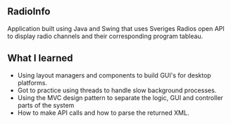 ## RadioInfo
Application built using Java and Swing that uses Sveriges Radios open API to display radio channels and their corresponding program tableau.

## What I learned
* Using layout managers and components to build GUI's for desktop platforms.
* Got to practice using threads to handle slow background processes. 
* Using the MVC design pattern to separate the logic, GUI and controller parts of the system
* How to make API calls and how to parse the returned XML. 
